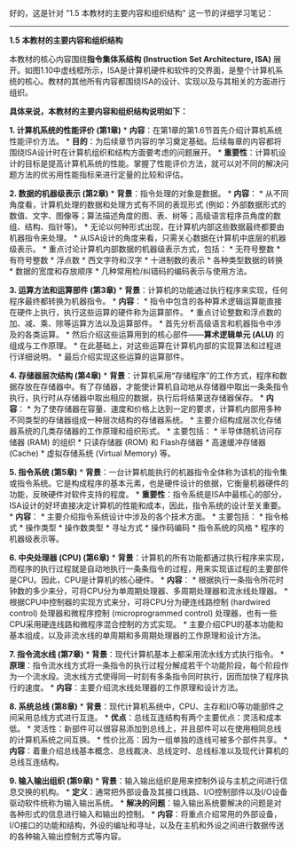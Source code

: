 好的，这是针对 "1.5 本教材的主要内容和组织结构" 这一节的详细学习笔记：

---

**1.5 本教材的主要内容和组织结构**

本教材的核心内容围绕**指令集体系结构 (Instruction Set Architecture, ISA)** 展开。如图1.10中虚线框所示，ISA是计算机硬件和软件的交界面，是整个计算机系统的核心。教材的其他所有内容都围绕ISA的设计、实现以及与其相关的方面进行组织。

**具体来说，本教材的主要内容和组织结构说明如下：**

**1. 计算机系统的性能评价 (第1章)**
    *   **内容**：在第1章的第1.6节首先介绍计算机系统性能评价方法。
    *   **目的**：为后续章节内容的学习奠定基础。后续每章的内容都将围绕ISA设计时在计算机组织和结构方面要考虑的问题展开。
    *   **重要性**：计算机设计的目标是提高计算机系统的性能。掌握了性能评价方法，就可以对不同的解决问题方法的优劣用性能指标来进行定量的比较和评估。

**2. 数据的机器级表示 (第2章)**
    *   **背景**：指令处理的对象是数据。
    *   **内容**：
        *   从不同角度看，计算机处理的数据和处理方式有不同的表现形式 (例如：外部数据形式的数值、文字、图像等；算法描述角度的图、表、树等；高级语言程序员角度的数组、结构、指针等)。
        *   无论以何种形式出现，在计算机内部这些数据最终都要由机器指令来处理。
        *   从ISA设计的角度来看，只需关心数据在计算机中底层的机器级表示。
        *   重点讨论计算机内部数据的机器级表示方式，包括：
            *   无符号整数
            *   有符号整数
            *   浮点数
            *   西文字符和汉字
            *   十进制数的表示
            *   各种类型数据的转换
            *   数据的宽度和存放顺序
            *   几种常用检/纠错码的编码表示与使用方法。

**3. 运算方法和运算部件 (第3章)**
    *   **背景**：计算机的功能通过执行程序来实现，任何程序最终都转换为机器指令。
    *   **内容**：
        *   指令中包含的各种算术逻辑运算能直接在硬件上执行，执行这些运算的硬件称为运算部件。
        *   重点讨论整数和浮点数的加、减、乘、除等运算方法以及运算部件。
        *   首先分析高级语言和机器指令中涉及的各类运算。
        *   然后介绍这些运算用到的核心部件——**算术逻辑单元 (ALU)** 的组成与工作原理。
        *   在此基础上，对这些运算在计算机内部的实现算法和过程进行详细说明。
        *   最后介绍实现这些运算的运算部件。

**4. 存储器层次结构 (第4章)**
    *   **背景**：计算机采用“存储程序”的工作方式，程序和数据存放在存储器中。有了存储器，才能使计算机自动地从存储器中取出一条条指令执行，执行时从存储器中取出相应的数据，执行后将结果送存储器保存。
    *   **内容**：
        *   为了使存储器在容量、速度和价格上达到一定的要求，计算机内部用多种不同类型的存储器组成一种层次结构的存储器系统。
        *   主要介绍构成层次化存储器系统的几类存储器的工作原理和组织形式。
        *   主要包括：
            *   半导体随机访问存储器 (RAM) 的组织
            *   只读存储器 (ROM) 和 Flash存储器
            *   高速缓冲存储器 (Cache)
            *   虚拟存储系统 (Virtual Memory) 等。

**5. 指令系统 (第5章)**
    *   **背景**：一台计算机能执行的机器指令全体称为该机的指令集或指令系统。它是构成程序的基本元素，也是硬件设计的依据，它衡量机器硬件的功能，反映硬件对软件支持的程度。
    *   **重要性**：指令系统是ISA中最核心的部分，ISA设计的好坏直接决定计算机的性能和成本，因此，指令系统的设计至关重要。
    *   **内容**：
        *   主要介绍指令系统设计中涉及的各个技术方面。
        *   主要包括：
            *   指令格式
            *   操作类型
            *   操作数类型
            *   寻址方式
            *   操作码编码
            *   指令系统的风格
            *   程序的机器级表示等。

**6. 中央处理器 (CPU) (第6章)**
    *   **背景**：计算机的所有功能都通过执行程序来实现，而程序的执行过程就是自动地执行一条条指令的过程，用来实现该过程的主要部件是CPU。因此，CPU是计算机的核心硬件。
    *   **内容**：
        *   根据执行一条指令所花时钟数的多少来分，可将CPU分为单周期处理器、多周期处理器和流水线处理器。
        *   根据CPU中控制器的实现方式来分，可将CPU分为硬连线路控制 (hardwired control) 处理器和微程序控制 (microprogrammed control) 处理器，也有一些CPU采用硬连线路和微程序混合控制的方式实现。
        *   主要介绍CPU的基本功能和基本组成，以及非流水线的单周期和多周期处理器的工作原理和设计方法。

**7. 指令流水线 (第7章)**
    *   **背景**：现代计算机基本上都采用流水线方式执行指令。
    *   **原理**：指令流水线方式将一条指令的执行过程分解成若干个功能阶段，每个阶段作为一个流水段。流水线方式使得同一时刻有多条指令同时执行，因而加快了程序执行的速度。
    *   **内容**：主要介绍流水线处理器的工作原理和设计方法。

**8. 系统总线 (第8章)**
    *   **背景**：现代计算机系统中，CPU、主存和I/O等功能部件之间采用总线方式进行互连。
    *   **优点**：总线互连结构有两个主要优点：灵活和成本低。
        *   灵活性：新部件可以很容易添加到总线上，并且部件可以在使用相同总线的计算机系统之间互换。
        *   性价比高：因为一组单独的连线可被多个部件共享。
    *   **内容**：着重介绍总线基本概念、总线裁决、总线定时、总线标准以及现代计算机的总线互连结构。

**9. 输入输出组织 (第9章)**
    *   **背景**：输入输出组织是用来控制外设与主机之间进行信息交换的机构。
    *   **定义**：通常把外部设备及其接口线路、I/O控制部件以及I/O设备驱动软件统称为输入输出系统。
    *   **解决的问题**：输入输出系统要解决的问题是对各种形式的信息进行输入和输出的控制。
    *   **内容**：将重点介绍常用的外部设备，I/O接口的功能和结构，外设的编址和寻址，以及在主机和外设之间进行数据传送的各种输入输出控制方式等内容。

